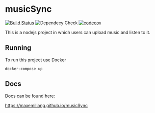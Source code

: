 # musicSync

[![Build Status](https://travis-ci.org/maxemiliang/musicSync.svg?branch=master)](https://travis-ci.org/maxemiliang/musicSync) ![Dependecy Check](https://tidelift.com/badges/github/maxemiliang/musicSync) [![codecov](https://codecov.io/gh/maxemiliang/musicSync/branch/master/graph/badge.svg)](https://codecov.io/gh/maxemiliang/musicSync)

This is a nodejs project in which users can upload music and listen to it.

## Running

To run this project use Docker

`docker-compose up`

## Docs

Docs can be found here:

https://maxemiliang.github.io/musicSync
